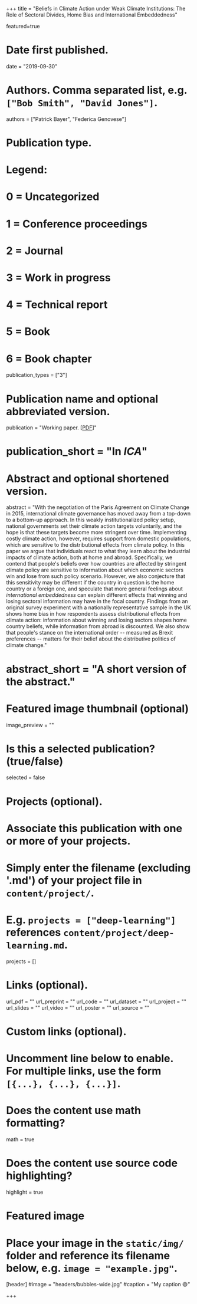 +++
title = "Beliefs in Climate Action under Weak Climate Institutions: The Role of Sectoral Divides, Home Bias and International Embeddedness"

featured=true

# Date first published.
date = "2019-09-30"

# Authors. Comma separated list, e.g. `["Bob Smith", "David Jones"]`.
authors = ["Patrick Bayer", "Federica Genovese"]

# Publication type.
# Legend:
# 0 = Uncategorized
# 1 = Conference proceedings
# 2 = Journal
# 3 = Work in progress
# 4 = Technical report
# 5 = Book
# 6 = Book chapter
publication_types = ["3"]

# Publication name and optional abbreviated version.
publication = "Working paper.  [[PDF](https://www.dropbox.com/s/i44dnr7d9i72xp9/BayerGenovese2019_ClimateSector.pdf?dl=0)]"
# publication_short = "In *ICA*"

# Abstract and optional shortened version.
abstract = "With the negotiation of the Paris Agreement on Climate Change in 2015, international climate governance has moved away from a top-down to a bottom-up approach. In this weakly institutionalized policy setup, national governments set their climate action targets voluntarily, and the hope is that these targets become more stringent over time. Implementing costly climate action, however, requires support from domestic populations, which are sensitive to the distributional effects from climate policy. In this paper we argue that individuals react to what they learn about the industrial impacts of climate action, both at home and abroad. Specifically, we contend that people's beliefs over how countries are affected by stringent climate policy are sensitive to information about which economic sectors win and lose from such policy scenario. However, we also conjecture that this sensitivity may be different if the country in question is the home country or a foreign one, and speculate that more general feelings about *international embeddedness* can explain different effects that winning and losing sectoral information may have in the focal country. Findings from an original survey experiment with a nationally representative sample in the UK shows home bias in how respondents assess distributional effects from climate action: information about winning and losing sectors shapes home country beliefs, while information from abroad is discounted. We also show that people's stance on the international order -- measured as Brexit preferences -- matters for their belief about the distributive politics of climate change."

# abstract_short = "A short version of the abstract."

# Featured image thumbnail (optional)
image_preview = ""

# Is this a selected publication? (true/false)
selected = false

# Projects (optional).
#   Associate this publication with one or more of your projects.
#   Simply enter the filename (excluding '.md') of your project file in `content/project/`.
#   E.g. `projects = ["deep-learning"]` references `content/project/deep-learning.md`.
projects = []

# Links (optional).
url_pdf = ""
url_preprint = ""
url_code = ""
url_dataset = ""
url_project = ""
url_slides = ""
url_video = ""
url_poster = ""
url_source = ""

# Custom links (optional).
#   Uncomment line below to enable. For multiple links, use the form `[{...}, {...}, {...}]`.


# Does the content use math formatting?
math = true

# Does the content use source code highlighting?
highlight = true

# Featured image
# Place your image in the `static/img/` folder and reference its filename below, e.g. `image = "example.jpg"`.
[header]
#image = "headers/bubbles-wide.jpg"
#caption = "My caption 😄"

+++
